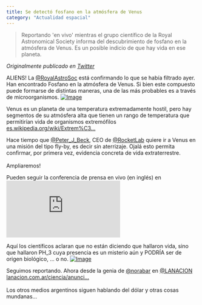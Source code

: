 ```yaml
---
title: Se detectó fosfano en la atmósfera de Venus
category: "Actualidad espacial"
---
```

> Reportando 'en vivo' mientras el grupo científico de la Royal Astronomical Society informa del descubrimiento de fosfano en la atmósfera de Venus. Es un posible indicio de que hay vida en ese planeta.

*Originalmente publicado en [Twitter](https://twitter.com/guidodecaso/status/1305524564575879176)*

<div class="card-tweets" dir="auto">
    <p>ALIENS! La <a class="entity-mention" href="https://twitter.com/RoyalAstroSoc">@RoyalAstroSoc</a> está confirmando lo que se había filtrado ayer. Han encontrado Fosfano en la atmósfera de Venus. Si bien este compuesto puede formarse de distintas  maneras, una de las más probables es a través de microorganismos. <span class="entity-image"><a href="https://pbs.twimg.com/media/Eh4nOLOXsAAJX-q.jpg" target="_blank"><img alt="Image" src="https://pbs.twimg.com/media/Eh4nOLOXsAAJX-q.jpg" data-src="https://pbs.twimg.com/media/Eh4nOLOXsAAJX-q.jpg"></a></span></p>
    <p>Venus es un planeta de una temperatura extremadamente hostil, pero hay segmentos de su atmósfera alta que tienen un rango de temperatura que permitirían vida de organismos extremófilos <a class="entity-url" data-preview="true" href="https://es.wikipedia.org/wiki/Extrem%C3%B3filo">es.wikipedia.org/wiki/Extrem%C3…</a></p>
    <p>Hace tiempo que <a class="entity-mention" href="https://twitter.com/Peter_J_Beck">@Peter_J_Beck</a>, CEO de <a class="entity-mention" href="https://twitter.com/RocketLab">@RocketLab</a> quiere ir a Venus en una misión del tipo fly-by, es decir sin aterrizaje. Ojalá esto permita confirmar, por primera vez, evidencia concreta de vida extraterrestre.<br />
<br />
Ampliaremos!</p>
    <p>Pueden seguir la conferencia de prensa en vivo (en inglés) en <span class="entity-embed"><iframe class="youtube-player keep-ratio-4-3" src="https://www.youtube.com/embed/y1u-jlf_Olo" frameborder="0" allowFullScreen></iframe></span></p>
    <p>Aquí los científicos aclaran que no están diciendo que hallaron vida, sino que hallaron PH_3 cuya presencia es un misterio aún y PODRÍA ser de origen biológico, ... o no. <span class="entity-image"><a href="https://pbs.twimg.com/media/Eh4pae1WkAEH9Pk.jpg" target="_blank"><img alt="Image" src="https://pbs.twimg.com/media/Eh4pae1WkAEH9Pk.jpg" data-src="https://pbs.twimg.com/media/Eh4pae1WkAEH9Pk.jpg"></a></span></p>
    <p>Seguimos reportando. Ahora desde la genia de <a class="entity-mention" href="https://twitter.com/norabar">@norabar</a> en <a class="entity-mention" href="https://twitter.com/LANACION">@LANACION</a> <a class="entity-url" data-preview="true" href="https://www.lanacion.com.ar/ciencia/anuncian-hallazgo-resonante-posibilidad-vida-venus-nid2449926">lanacion.com.ar/ciencia/anunci…</a><br />
<br />
Los otros medios argentinos siguen hablando del dólar y otras cosas mundanas...</p>
</div>

